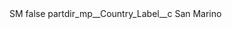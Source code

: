 <?xml version="1.0" encoding="UTF-8"?>
<CustomMetadata xmlns="http://soap.sforce.com/2006/04/metadata" xmlns:xsi="http://www.w3.org/2001/XMLSchema-instance" xmlns:xsd="http://www.w3.org/2001/XMLSchema">
    <label>SM</label>
    <protected>false</protected>
    <values>
        <field>partdir_mp__Country_Label__c</field>
        <value xsi:type="xsd:string">San Marino</value>
    </values>
</CustomMetadata>
